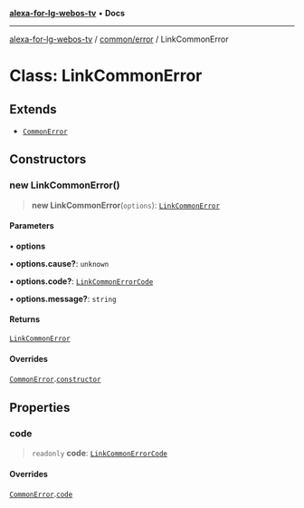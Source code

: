 [**alexa-for-lg-webos-tv**](../../../README.md) • **Docs**

***

[alexa-for-lg-webos-tv](../../../modules.md) / [common/error](../README.md) / LinkCommonError

# Class: LinkCommonError

## Extends

- [`CommonError`](CommonError.md)

## Constructors

### new LinkCommonError()

> **new LinkCommonError**(`options`): [`LinkCommonError`](LinkCommonError.md)

#### Parameters

• **options**

• **options.cause?**: `unknown`

• **options.code?**: [`LinkCommonErrorCode`](../type-aliases/LinkCommonErrorCode.md)

• **options.message?**: `string`

#### Returns

[`LinkCommonError`](LinkCommonError.md)

#### Overrides

[`CommonError`](CommonError.md).[`constructor`](CommonError.md#constructors)

## Properties

### code

> `readonly` **code**: [`LinkCommonErrorCode`](../type-aliases/LinkCommonErrorCode.md)

#### Overrides

[`CommonError`](CommonError.md).[`code`](CommonError.md#code)
